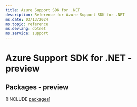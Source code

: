 ```yaml
---
title: Azure Support SDK for .NET
description: Reference for Azure Support SDK for .NET
ms.date: 03/13/2024
ms.topic: reference
ms.devlang: dotnet
ms.service: support
---
```

# Azure Support SDK for .NET - preview
## Packages - preview
[!INCLUDE [packages](support-index.md)]
